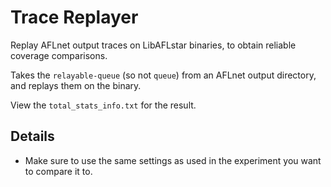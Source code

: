 # Trace Replayer

Replay AFLnet output traces on LibAFLstar binaries, to obtain reliable coverage comparisons.

Takes the `relayable-queue` (so not `queue`) from an AFLnet output directory, and replays them on the binary. 

View the `total_stats_info.txt` for the result.

## Details

- Make sure to use the same settings as used in the experiment you want to compare it to.